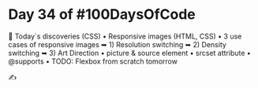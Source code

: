 # Day 34 of #100DaysOfCode

📖 Today`s discoveries (CSS)
• Responsive images (HTML, CSS)
• 3 use cases of responsive images
	➥ 1) Resolution switching
	➥ 2) Density switching
	➥ 3) Art Direction
• picture & source element
• srcset attribute
• @supports
• TODO: Flexbox from scratch tomorrow

✍
